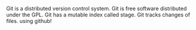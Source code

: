 Git is a distributed version control system.
Git is free software distributed under the GPL.
Git has a mutable index called stage.
Git tracks changes of files.
using github!